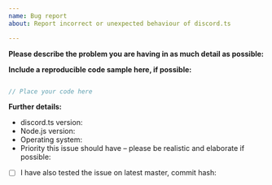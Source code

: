 ```yaml
---
name: Bug report
about: Report incorrect or unexpected behaviour of discord.ts

---
```


<!--
If you need help with discord.ts installation or usage, please go to the discord.ts Discord server or help repo instead:
  https://discord.gg/9C5f8B9
  https://github.com/discordts/help
This issue tracker is only for bug reports and enhancement suggestions.
You won't receive any basic help here.
-->

**Please describe the problem you are having in as much detail as possible:**


**Include a reproducible code sample here, if possible:**
```ts

// Place your code here

```

**Further details:**
- discord.ts version:
- Node.js version:
- Operating system:
- Priority this issue should have – please be realistic and elaborate if possible:

<!--
If this applies to you, please check the respective checkbox: [ ] becomes [x].
You don't have to modify the text to suit your particular situation – if you want to
elaborate, please do so in the description.
While it's not a requirement to test your issue on the master branch, it would make fixing
the problem a lot easier for us, so please do so if possible.
-->

- [ ] I have also tested the issue on latest master, commit hash:
